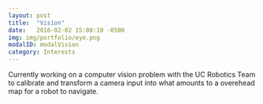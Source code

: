 ```yaml
---
layout: post
title:  "Vision"
date:   2016-02-02 15:08:10 -0500
img: img/portfolio/eye.png
modalID: modalVision
category: Interests
---
```

Currently working on a computer vision problem with the UC Robotics Team to calibrate and transform a camera input into what amounts to a overehead map for a robot to navigate.